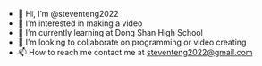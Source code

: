 - 👋 Hi, I’m @steventeng2022
- 👀 I’m interested in making a video
- 🌱 I’m currently learning at Dong Shan High School
- 💞️ I’m looking to collaborate on programming or video creating
- 📫 How to reach me contact me at steventeng2022@gmail.com

<!---
steventeng2022/steventeng2022 is a ✨ special ✨ repository because its `README.md` (this file) appears on your GitHub profile.
You can click the Preview link to take a look at your changes.
--->
